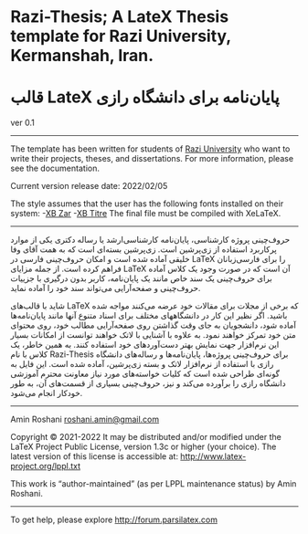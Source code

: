# Razi-Thesis; A LateX Thesis template for Razi University, Kermanshah, Iran. 
# قالب LateX پایان‌نامه برای دانشگاه رازی 
ver 0.1
_____________________

The template has been written for students of [Razi University](https://razi.ac.ir/) who want to write their projects, theses, and dissertations. For more information, please see the documentation.

Current version release date: 2022/02/05

The style assumes that the user has the following fonts installed on their system:
-[XB Zar](http://dl.irmug.com/dl.php?id=21)
-[XB Titre](http://dl.irmug.com/dl.php?id=13)
The final file must be compiled with XeLaTeX. 
_____________________

حروف‌چینی پروژه کارشناسی، پایان‌نامه کارشناسی‌ارشد یا رساله دکتری یکی از موارد پرکاربرد استفاده از زی‌پرشین است. 
زی‌پرشین بسته‌ای است که به همت آقای وفا خلیقی آماده شده است و امکان حروف‌چینی فارسی در LaTeX را  برای فارسی‌زبانان فراهم کرده است.
از جمله مزایای LaTeX آن است که در صورت وجود یک کلاس آماده برای حروف‌چینی یک سند خاص مانند یک پایان‌نامه، کاربر بدون درگیری با جزییات حروف‌چینی و صفحه‌آرایی می‌تواند سند خود را آماده نماید.

شاید با قالب‌های LaTeX که برخی از مجلات برای مقالات خود عرضه می‌کنند مواجه شده باشید. اگر نظیر این کار در دانشگاههای مختلف برای اسناد متنوع آنها مانند پایا‌ن‌نامه‌ها آماده شود، دانشجویان به جای وقت گذاشتن روی صفحه‌آرایی مطالب خود، روی محتوای متن خود تمرکز خواهند نمود. به علاوه با آشنایی با لاتک خواهند توانست از امکانات بسیار این نرم‌افزار جهت نمایش بهتر دست‌آوردهای خود استفاده کنند.
به همین خاطر، یک کلاس با نام 
Razi-Thesis
 برای حروف‌چینی پروژه‌ها، پایان‌نامه‌ها و رساله‌های دانشگاه رازی با استفاده از نرم‌افزار لاتک و بسته زی‌پرشین،  آماده شده است. این فایل به 
گونه‌ای طراحی شده است که کلیات خواسته‌های مورد نیاز  معاونت محترم آموزشی دانشگاه رازی را برآورده می‌کند و نیز، حروف‌چینی بسیاری از قسمت‌های آن، به طور خودکار انجام می‌شود.

_____________________

Amin Roshani
roshani.amin@gmail.com

Copyright © 2021-2022
It may be distributed and/or modified under the LaTeX Project Public License,
version 1.3c or higher (your choice). The latest version of
this license is accessible at: http://www.latex-project.org/lppl.txt

This work is “author-maintained” (as per LPPL maintenance status)
by Amin Roshani.

-------------------------------------------------------------------
To get help, please explore http://forum.parsilatex.com
